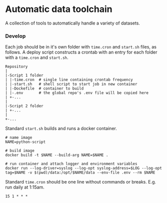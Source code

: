 # Automatic data toolchain

A collection of tools to automatically handle a variety of datasets.

### Develop

Each job should be in it's own folder with `time.cron` and `start.sh` files, as follows. A deploy script constructs a crontab with an entry for each folder with a `time.cron` and `start.sh`.

```
Repository
|
|-Script 1 folder
| |-time.cron  # single line containing crontab frequency
| |-start.sh   # shell script to start job in new container
| |-Dockefile  # container to build
| |-.env       # the global repo's .env file will be copied here
| +-...
|
|-Script 2 folder
| +-...
|
+-...
```

Standard `start.sh` builds and runs a docker container.

```
# name image
NAME=python-script

# build image
docker build -t $NAME --build-arg NAME=$NAME .

# run container and attach logger and environment variables
docker run --log-driver=syslog --log-opt syslog-address=$LOG --log-opt tag=$NAME -v $(pwd)/data:/opt/$NAME/data --env-file .env --rm $NAME
```

Standard `time.cron` should be one line without commands or breaks. E.g. run daily at 1:15am.

```
15 1 * * *
```